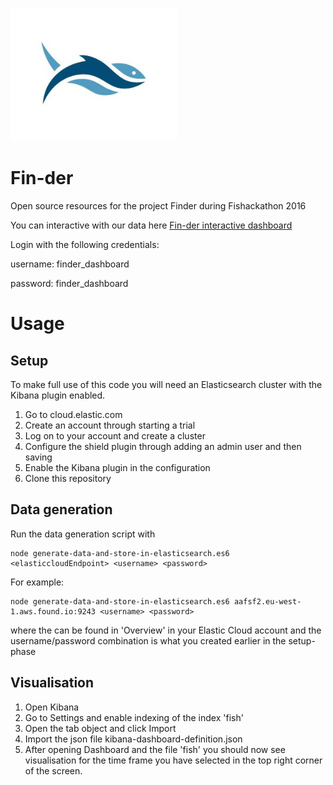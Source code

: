 ![alt tag](https://github.com/BaggeRob/Fin-der/blob/master/logo.png)
# Fin-der

Open source resources for the project Finder during Fishackathon 2016

You can interactive with our data here [Fin-der interactive dashboard](https://c0746c228e7c9263ac770c7b3343112a.eu-west-1.aws.found.io/app/kibana#/dashboard/fish?_g=(refreshInterval:(display:Off,pause:!f,value:0),time:(from:now-30d,mode:quick,to:now))&_a=(filters:!(),options:(darkTheme:!f),panels:!((col:7,id:Number-of-Inspections-Passed-slash-Failed,panelIndex:6,row:1,size_x:6,size_y:4,type:visualization),(col:1,id:'Number-of-inspections-carried-out-in-an-area-(Darker-colour-equal-Higher-density)',panelIndex:7,row:1,size_x:6,size_y:5,type:visualization),(col:7,id:Number-of-Passed-slash-Failed-Inspection-per-Supplier,panelIndex:9,row:5,size_x:6,size_y:4,type:visualization),(col:1,id:'Number-of-Passed-slash-Failed-Inspections-over-Time-(Passed-in-Blue,-Failed-in-Red)',panelIndex:10,row:6,size_x:6,size_y:3,type:visualization)),query:(query_string:(analyze_wildcard:!t,query:'*')),title:fish,uiState:(P-6:(vis:(colors:(failedinspection:%23EA6460,passedinspection:%231F78C1),legendOpen:!f)),P-9:(vis:(legendOpen:!f)))))

Login with the following credentials:

username: finder_dashboard

password: finder_dashboard


# Usage
## Setup
To make full use of this code you will need an Elasticsearch cluster with the Kibana plugin enabled.

1. Go to cloud.elastic.com
2. Create an account through starting a trial
3. Log on to your account and create a cluster
4. Configure the shield plugin through adding an admin user and then saving
5. Enable the Kibana plugin in the configuration
6. Clone this repository


## Data generation
Run the data generation script with

```
node generate-data-and-store-in-elasticsearch.es6 <elasticcloudEndpoint> <username> <password>
```

For example:

```
node generate-data-and-store-in-elasticsearch.es6 aafsf2.eu-west-1.aws.found.io:9243 <username> <password>
```

where the <elasticcloudEndpoint> can be found in 'Overview' in your Elastic Cloud account and the username/password combination is what you created earlier in the setup-phase

## Visualisation

1. Open Kibana
2. Go to Settings and enable indexing of the index 'fish'
3. Open the tab object and click Import
4. Import the json file kibana-dashboard-definition.json
5. After opening Dashboard and the file 'fish' you should now see visualisation for the time frame you have selected in the top right corner of the screen.
